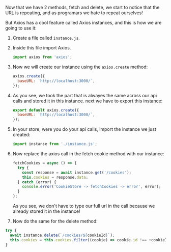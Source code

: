 Now that we have 2 methods, fetch and delete, we start to notice that the URL is repeating, and as programars we hate to repeat ourselves!

But Axios has a cool feature called Axios instances, and this is how we are going to use it:

1. Create a file called `instance.js`.
2. Inside this file import Axios.
   ```js
   import axios from 'axios';
   ```
3. Now we will create our instance using the `axios.create` method:
   ```js
   axios.create({
     baseURL: `http://localhost:3000/`,
   });
   ```
4. As you see, we took the part that is alwayes the same across our api calls and stored it in this instance. next we have to export this instance:
   ```js
   export default axios.create({
     baseURL: `http://localhost:3000/`,
   });
   ```
5. In your store, were you do your api calls, import the instance we just created:
   ```js
   import instanse from './instance.js';
   ```
6. Now replace the axios call in the fetch cookie method with our instance:

   ```js
   fetchCookies = async () => {
     try {
       const response = await instance.get('/cookies');
       this.cookies = response.data;
     } catch (error) {
       console.error('CookieStore -> fetchCookies -> error', error);
     }
   };
   ```

   As you see, we don't have to type our full url in the call because we already stored it in the instance!

7. Now do the same for the delete method:

```js
try {
  await instance.delete(`/cookies/${cookieId}`);
  this.cookies = this.cookies.filter((cookie) => cookie.id !== +cookieId);
}
```

